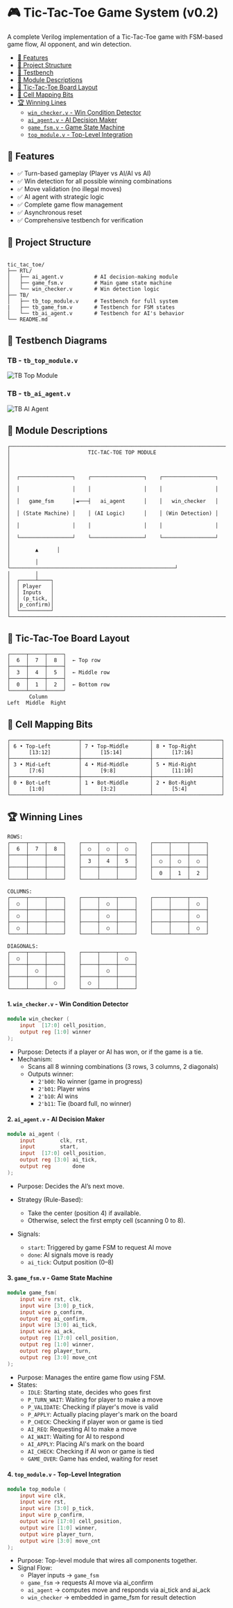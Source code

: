 # 🎮 Tic-Tac-Toe Game System (v0.2)

A complete Verilog implementation of a Tic-Tac-Toe game with FSM-based game flow, AI opponent, and win detection.

  - [🔧 Features](#-features)
  - [📂 Project Structure](#-project-structure)
  - [📝 Testbench](#-testbench-diagrams)
  - [🧩 Module Descriptions](#-module-descriptions)
  - [🎯 Tic-Tac-Toe Board Layout](#-tic-tac-toe-board-layout)
  - [🧪 Cell Mapping Bits](#-cell-mapping-bits)
  - [🏆 Winning Lines](#-winning-lines)
    - [`win_checker.v` - Win Condition Detector](#1-win_checkerv---win-condition-detector)
    - [`ai_agent.v` - AI Decision Maker](#2-ai_agentv---ai-decision-maker)
    - [`game_fsm.v` - Game State Machine](#3-game_fsmv---game-state-machine)
    - [`top_module.v` - Top-Level Integration](#4-top_modulev---top-level-integration)



## 🔧 Features

- ✅ Turn-based gameplay (Player vs AI/AI vs AI)
- ✅ Win detection for all possible winning combinations
- ✅ Move validation (no illegal moves)
- ✅ AI agent with strategic logic
- ✅ Complete game flow management
- ✅ Asynchronous reset
- ✅ Comprehensive testbench for verification

## 📂 Project Structure

```

tic_tac_toe/
├── RTL/
│   ├── ai_agent.v          # AI decision-making module
│   ├── game_fsm.v          # Main game state machine
│   └── win_checker.v       # Win detection logic
├── TB/
│   ├── tb_top_module.v     # Testbench for full system
|   ├── tb_game_fsm.v       # Testbench for FSM states
│   └── tb_ai_agent.v       # Testbench for AI's behavior
└── README.md

```
## 📝 Testbench Diagrams

### TB - `tb_top_module.v`
![TB Top Module](https://i.postimg.cc/vQjz8TGk/tb-top-module.png)

### TB - `tb_ai_agent.v`
![TB AI Agent](https://i.postimg.cc/RMqdzKxw/tb-ai-agent.png)

## 🧩 Module Descriptions
```
┌─────────────────────────────────────────────────────────────────────┐
│                         TIC-TAC-TOE TOP MODULE                      │
│                                                                     │
│  ┌─────────────────┐    ┌─────────────────┐    ┌─────────────────┐  │
│  │                 │    │                 │    │                 │  │
│  │   game_fsm      │◄───┤   ai_agent      │    │   win_checker   │  │
│  │ (State Machine) │    │ (AI Logic)      │    │ (Win Detection) │  │
│  │                 │    │                 │    │                 │  │
│  └─────────────────┘    └─────────────────┘    └─────────────────┘  │
│        ▲      │                                                     │
│        │      └─────────────────────────────────────────────────────┘
│        │
│  ┌─────┴────┐
│  │ Player   │
│  │ Inputs   │
│  │ (p_tick, │
│  │p_confirm)│
│  └──────────┘
└─────────────────────────────────────────────────────────────────────┘

```
## 🎯 Tic-Tac-Toe Board Layout
```
┌─────┬─────┬─────┐
│  6  │  7  │  8  │  ← Top row
├─────┼─────┼─────┤
│  3  │  4  │  5  │  ← Middle row  
├─────┼─────┼─────┤
│  0  │  1  │  2  │  ← Bottom row
└─────┴─────┴─────┘
       Column
Left  Middle  Right
```

## 🧪 Cell Mapping Bits
```
┌──────────────────────┬──────────────────────┬──────────────────────┐
│ 6 • Top-Left         │ 7 • Top-Middle       │ 8 • Top-Right        │
│      [13:12]         │      [15:14]         │      [17:16]         │
├──────────────────────┼──────────────────────┼──────────────────────┤
│ 3 • Mid-Left         │ 4 • Mid-Middle       │ 5 • Mid-Right        │
│      [7:6]           │      [9:8]           │      [11:10]         │
├──────────────────────┼──────────────────────┼──────────────────────┤
│ 0 • Bot-Left         │ 1 • Bot-Middle       │ 2 • Bot-Right        │
│      [1:0]           │      [3:2]           │      [5:4]           │
└──────────────────────┴──────────────────────┴──────────────────────┘
```

## 🏆 Winning Lines
```
ROWS:
┌─────┬─────┬─────┐    ┌─────┬─────┬─────┐    ┌─────┬─────┬─────┐
│  6  │  7  │  8  │    │  ○  │  ○  │  ○  │    │     │     │     │
├─────┼─────┼─────┤    ├─────┼─────┼─────┤    ├─────┼─────┼─────┤
│     │     │     │    │  3  │  4  │  5  │    │  ○  │  ○  │  ○  │
├─────┼─────┼─────┤    ├─────┼─────┼─────┤    ├─────┼─────┼─────┤
│     │     │     │    │     │     │     │    │  0  │  1  │  2  │
└─────┴─────┴─────┘    └─────┴─────┴─────┘    └─────┴─────┴─────┘

COLUMNS:
┌─────┬─────┬─────┐    ┌─────┬─────┬─────┐    ┌─────┬─────┬─────┐
│  ○  │     │     │    │     │  ○  │     │    │     │     │  ○  │
├─────┼─────┼─────┤    ├─────┼─────┼─────┤    ├─────┼─────┼─────┤
│  ○  │     │     │    │     │  ○  │     │    │     │     │  ○  │
├─────┼─────┼─────┤    ├─────┼─────┼─────┤    ├─────┼─────┼─────┤
│  ○  │     │     │    │     │  ○  │     │    │     │     │  ○  │
└─────┴─────┴─────┘    └─────┴─────┴─────┘    └─────┴─────┴─────┘

DIAGONALS:
┌─────┬─────┬─────┐    ┌─────┬─────┬─────┐
│  ○  │     │     │    │     │     │  ○  │
├─────┼─────┼─────┤    ├─────┼─────┼─────┤
│     │  ○  │     │    │     │  ○  │     │
├─────┼─────┼─────┤    ├─────┼─────┼─────┤
│     │     │  ○  │    │  ○  │     │     │
└─────┴─────┴─────┘    └─────┴─────┴─────┘
```
#### 1. `win_checker.v` - Win Condition Detector

```verilog
module win_checker (
    input  [17:0] cell_position,
    output reg [1:0] winner
);
```
- Purpose: Detects if a player or AI has won, or if the game is a tie.
- Mechanism:
    - Scans all 8 winning combinations (3 rows, 3 columns, 2 diagonals)
    - Outputs winner:
        - `2'b00`: No winner (game in progress)
        - `2'b01`: Player wins
        - `2'b10`: AI wins
        - `2'b11`: Tie (board full, no winner)

#### 2. `ai_agent.v` - AI Decision Maker
```verilog
module ai_agent (
    input        clk, rst,
    input        start,
    input  [17:0] cell_position,
    output reg [3:0] ai_tick,
    output reg       done
);
```
- Purpose: Decides the AI’s next move.
- Strategy (Rule-Based):
    - Take the center (position 4) if available.
    - Otherwise, select the first empty cell (scanning 0 to 8).

- Signals:
    - `start`: Triggered by game FSM to request AI move
    - `done`: AI signals move is ready
    - `ai_tick`: Output position (0–8)
     
     
#### 3. `game_fsm.v` - Game State Machine
```verilog
module game_fsm(
    input wire rst, clk,
    input wire [3:0] p_tick, 
    input wire p_confirm,
    output reg ai_confirm,
    input wire [3:0] ai_tick,
    input wire ai_ack,
    output reg [17:0] cell_position,
    output reg [1:0] winner,
    output reg player_turn,
    output reg [3:0] move_cnt
);
```
- Purpose: Manages the entire game flow using FSM.
- States:
    - `IDLE`: Starting state, decides who goes first
    - `P_TURN_WAIT`: Waiting for player to make a move
    - `P_VALIDATE`: Checking if player's move is valid
    - `P_APPLY`: Actually placing player's mark on the board
    - `P_CHECK`: Checking if player won or game is tied
    - `AI_REQ`: Requesting AI to make a move
    - `AI_WAIT`: Waiting for AI to respond
    - `AI_APPLY`: Placing AI's mark on the board
    - `AI_CHECK`: Checking if AI won or game is tied
    - `GAME_OVER`: Game has ended, waiting for reset
     
#### 4. `top_module.v` - Top-Level Integration
```verilog
module top_module (
    input wire clk,
    input wire rst,
    input wire [3:0] p_tick,
    input wire p_confirm,
    output wire [17:0] cell_position,
    output wire [1:0] winner,
    output wire player_turn,
    output wire [3:0] move_cnt
);
```
- Purpose: Top-level module that wires all components together.
- Signal Flow:
    - Player inputs → `game_fsm`
    - `game_fsm` → requests AI move via ai_confirm
    - `ai_agent` → computes move and responds via ai_tick and ai_ack
    - `win_checker` → embedded in game_fsm for result detection
     
